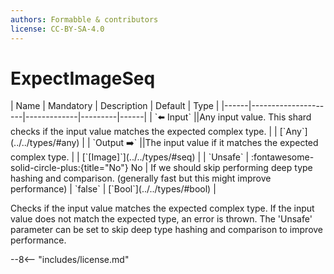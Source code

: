 ```yaml
---
authors: Formabble & contributors
license: CC-BY-SA-4.0
---
```



# ExpectImageSeq

<div class="sh-parameters" markdown="1">
| Name | Mandatory | Description | Default | Type |
|------|---------------------|-------------|---------|------|
| `⬅️ Input` ||Any input value. This shard checks if the input value matches the expected complex type. | | [`Any`](../../types/#any) |
| `Output ➡️` ||The input value if it matches the expected complex type. | | [`[Image]`](../../types/#seq) |
| `Unsafe` | :fontawesome-solid-circle-plus:{title="No"} No  | If we should skip performing deep type hashing and comparison. (generally fast but this might improve performance) | `false` | [`Bool`](../../types/#bool) |

</div>

Checks if the input value matches the expected complex type. If the input value does not match the expected type, an error is thrown. The 'Unsafe' parameter can be set to skip deep type hashing and comparison to improve performance.

--8<-- "includes/license.md"

